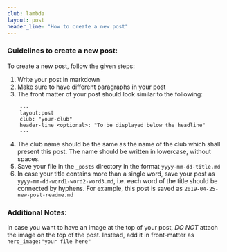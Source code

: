 ```yaml
---
club: lambda
layout: post
header_line: "How to create a new post"
---
```


### Guidelines to create a new post:
To create a new post, follow the given steps:

1. Write your post in markdown
2. Make sure to have different paragraphs in your post 
3. The front matter of your post should look similar to the following:
```
    ---
    layout:post
    club: "your-club"
    header-line <optional>: "To be displayed below the headline"
    ---
```
4. The club name should be the same as the name of the club which shall present this post. The name should be written in lowercase, without spaces.
5. Save your file in the `_posts` directory in the format `yyyy-mm-dd-title.md`
6. In case your title contains more than a single word, save your post as `yyyy-mm-dd-word1-word2-word3.md`, i.e. each word of the title should be connected by hyphens. For example, this post is saved as `2019-04-25-new-post-readme.md` 

### Additional Notes:
In case you want to have an image at the top of your post, *DO NOT* attach the image on the top of the post. Instead, 
add it in front-matter as `hero_image:"your file here"`


